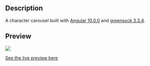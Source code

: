 ## Description

A character carousel built with [Angular 10.0.0](https://angular.io) and [greensock 3.3.4](https://greensock.com).

## Preview

![](https://raw.githubusercontent.com/matthewgerrard/angular-greensock-avatar-carousel/master/preview.gif)

[See the live preview here](https://matthewgerrard.github.io/angular-greensock-avatar-carousel/)
